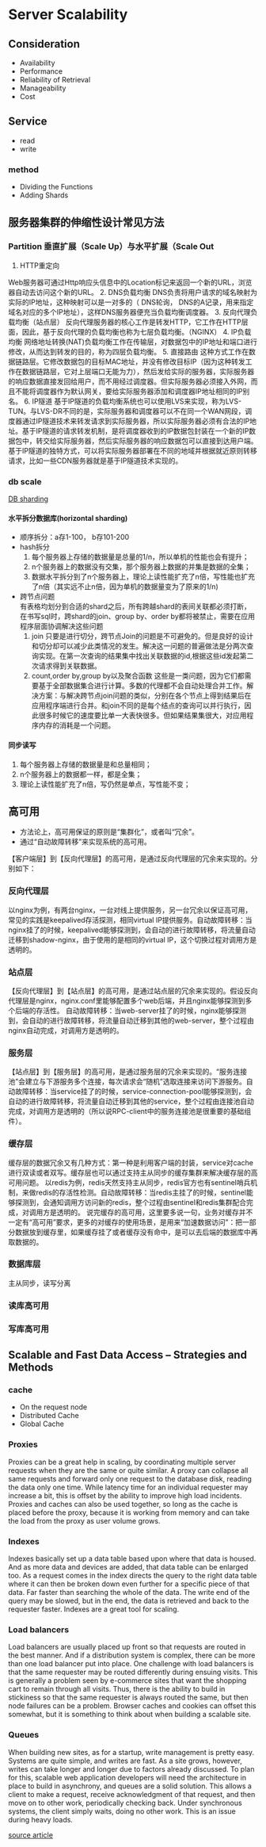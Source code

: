 # Server Scalability

## Consideration

- Availability
- Performance
- Reliability of Retrieval
- Manageability
- Cost

## Service

- read
- write

### method

- Dividing the Functions
- Adding Shards

## 服务器集群的伸缩性设计常见方法

### Partition 垂直扩展（Scale Up）与水平扩展（Scale Out

1. HTTP重定向

Web服务器可通过Http响应头信息中的Location标记来返回一个新的URL，浏览器自动去访问这个新的URL。
2. DNS负载均衡
DNS负责将用户请求的域名映射为实际的IP地址，这种映射可以是一对多的（ DNS轮询， DNS的A记录，用来指定域名对应的多个IP地址），这样DNS服务器便充当负载均衡调度器。
3. 反向代理负载均衡（站点层）
反向代理服务器的核心工作是转发HTTP，它工作在HTTP层面，因此，基于反向代理的负载均衡也称为七层负载均衡。（NGINX）
4. IP负载均衡
网络地址转换(NAT)负载均衡工作在传输层，对数据包中的IP地址和端口进行修改，从而达到转发的目的，称为四层负载均衡。 
5. 直接路由
这种方式工作在数据链路层。它修改数据包的目标MAC地址，并没有修改目标IP（因为这种转发工作在数据链路层，它对上层端口无能为力），然后发给实际的服务器，实际服务器的响应数据直接发回给用户，而不用经过调度器。但实际服务器必须接入外网，而且不能将调度器作为默认网关，要给实际服务器添加和调度器IP地址相同的IP别名。
6. IP隧道
基于IP隧道的负载均衡系统也可以使用LVS来实现，称为LVS-TUN。与LVS-DR不同的是，实际服务器和调度器可以不在同一个WAN网段，调度器通过IP隧道技术来转发请求到实际服务器，所以实际服务器必须有合法的IP地址。基于IP隧道的请求转发机制，是将调度器收到的IP数据包封装在一个新的IP数据包中，转交给实际服务器，然后实际服务器的响应数据包可以直接到达用户端。基于IP隧道的独特方式，可以将实际服务器部署在不同的地域并根据就近原则转移请求，比如一些CDN服务器就是基于IP隧道技术实现的。

### db scale

[DB sharding](https://blog.csdn.net/bluishglc/article/details/6161475)

#### 水平拆分数据库(horizontal sharding)

- 顺序拆分：a存1-100， b存101-200  
- hash拆分  
  1. 每个服务器上存储的数据量是总量的1/n，所以单机的性能也会有提升；  
  2. n个服务器上的数据没有交集，那个服务器上数据的并集是数据的全集；  
  3. 数据水平拆分到了n个服务器上，理论上读性能扩充了n倍，写性能也扩充了n倍（其实远不止n倍，因为单机的数据量变为了原来的1/n)
- 跨节点问题  
  有表格均划分到合适的shard之后，所有跨越shard的表间关联都必须打断，在书写sql时，跨shard的join、group by、order by都将被禁止，需要在应用程序层面协调解决这些问题
  1. join
  只要是进行切分，跨节点Join的问题是不可避免的。但是良好的设计和切分却可以减少此类情况的发生。解决这一问题的普遍做法是分两次查询实现。在第一次查询的结果集中找出关联数据的id,根据这些id发起第二次请求得到关联数据。
  2. count,order by,group by以及聚合函数
  这些是一类问题，因为它们都需要基于全部数据集合进行计算。多数的代理都不会自动处理合并工作。解决方案：与解决跨节点join问题的类似，分别在各个节点上得到结果后在应用程序端进行合并。和join不同的是每个结点的查询可以并行执行，因此很多时候它的速度要比单一大表快很多。但如果结果集很大，对应用程序内存的消耗是一个问题。

#### 同步读写

1. 每个服务器上存储的数据量是和总量相同；  
2. n个服务器上的数据都一样，都是全集；  
3. 理论上读性能扩充了n倍，写仍然是单点，写性能不变；  

## 高可用

- 方法论上，高可用保证的原则是“集群化”，或者叫“冗余”。
- 通过“自动故障转移”来实现系统的高可用。

【客户端层】到【反向代理层】的高可用，是通过反向代理层的冗余来实现的。分别如下：

### 反向代理层

以nginx为例，有两台nginx，一台对线上提供服务，另一台冗余以保证高可用，常见的实践是keepalived存活探测，相同virtual IP提供服务。自动故障转移：当nginx挂了的时候，keepalived能够探测到，会自动的进行故障转移，将流量自动迁移到shadow-nginx，由于使用的是相同的virtual IP，这个切换过程对调用方是透明的。

### 站点层

【反向代理层】到【站点层】的高可用，是通过站点层的冗余来实现的。假设反向代理层是nginx，nginx.conf里能够配置多个web后端，并且nginx能够探测到多个后端的存活性。 自动故障转移：当web-server挂了的时候，nginx能够探测到，会自动的进行故障转移，将流量自动迁移到其他的web-server，整个过程由nginx自动完成，对调用方是透明的。

### 服务层

【站点层】到【服务层】的高可用，是通过服务层的冗余来实现的。“服务连接池”会建立与下游服务多个连接，每次请求会“随机”选取连接来访问下游服务。自动故障转移：当service挂了的时候，service-connection-pool能够探测到，会自动的进行故障转移，将流量自动迁移到其他的service，整个过程由连接池自动完成，对调用方是透明的（所以说RPC-client中的服务连接池是很重要的基础组件）。

### 缓存层

缓存层的数据冗余又有几种方式：第一种是利用客户端的封装，service对cache进行双读或者双写。缓存层也可以通过支持主从同步的缓存集群来解决缓存层的高可用问题。
以redis为例，redis天然支持主从同步，redis官方也有sentinel哨兵机制，来做redis的存活性检测。自动故障转移：当redis主挂了的时候，sentinel能够探测到，会通知调用方访问新的redis，整个过程由sentinel和redis集群配合完成，对调用方是透明的。
说完缓存的高可用，这里要多说一句，业务对缓存并不一定有“高可用”要求，更多的对缓存的使用场景，是用来“加速数据访问”：把一部分数据放到缓存里，如果缓存挂了或者缓存没有命中，是可以去后端的数据库中再取数据的。

### 数据库层

主从同步，读写分离

### 读库高可用

### 写库高可用

## Scalable and Fast Data Access – Strategies and Methods

### cache

- On the request node
- Distributed Cache
- Global Cache

### Proxies

Proxies can be a great help in scaling, by coordinating multiple server requests when they are the same or quite similar. A proxy can collapse all same requests and forward only one request to the database disk, reading the data only one time. While latency time for an individual requester may increase a bit, this is offset by the ability to improve high load incidents.  
Proxies and caches can also be used together, so long as the cache is placed before the proxy, because it is working from memory and can take the load from the proxy as user volume grows.

### Indexes

Indexes basically set up a data table based upon where that data is housed. And as more data and devices are added, that data table can be enlarged too. As a request comes in the index directs the query to the right data table where it can then be broken down even further for a specific piece of that data. Far faster than searching the whole of the data. The write end of the query may be slowed, but in the end, the data is retrieved and back to the requester faster. Indexes are a great tool for scaling.

### Load balancers

Load balancers are usually placed up front so that requests are routed in the best manner. And if a distribution system is complex, there can be more than one load balancer put into place.
One challenge with load balancers is that the same requester may be routed differently during ensuing visits. This is generally a problem seen by e-commerce sites that want the shopping cart to remain through all visits. Thus, there is the ability to build in stickiness so that the same requester is always routed the same, but then node failures can be a problem. Browser caches and cookies can offset this somewhat, but it is something to think about when building a scalable site.

### Queues

When building new sites, as for a startup, write management is pretty easy. Systems are quite simple, and writes are fast. As a site grows, however, writes can take longer and longer due to factors already discussed. To plan for this, scalable web application developers will need the architecture in place to build in asynchrony, and queues are a solid solution. This allows a client to make a request, receive acknowledgment of that request, and then move on to other work, periodically checking back. Under synchronous systems, the client simply waits, doing no other work. This is an issue during heavy loads.

[source article](http://www.aosabook.org/en/distsys.html)
